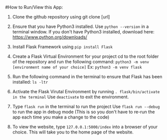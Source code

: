 #How to Run/View this App:

1. Clone the github repository using git clone [url]

2. Ensure that you have Python3 installed. Use `python --version` in a terminal window.
If you don't have Python3 installed, download here: https://www.python.org/downloads/

3. Install Flask Framework using `pip install Flask`

4. Create a Flask Virtual Environment for your project
cd to the root folder of the repository and run the following command:
`python3 -m venv [environment name of your choice]`
Ex: `python3 -m venv flask`

5. Run the following command in the terminal to ensure that Flask has been installed:
`ls -ltr`

6. Activate the Flask Virutal Environment by running `. flask/bin/activate in the terminal`
Use `deactivate` to exit the environment.

7. Type `flask run` in the terminal to run the project
Use `flask run --debug` to run the app in debug mode (This is so you don't have to re-run the app each time you make a change to the code)

8. To view the website, type `127.0.0.1:5000/index` into a browser of your choice. This will take you to the home page of the website.